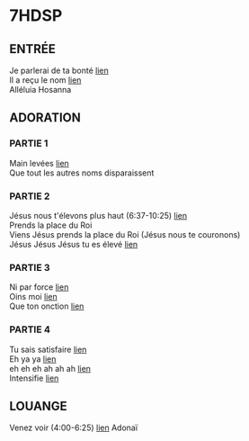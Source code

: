 # 7HDSP  
   
## ENTRÉE  
Je parlerai de ta bonté [lien](https://www.youtube.com/watch?v=5zno_crO7MU)  
Il a reçu le nom [lien](https://www.youtube.com/watch?v=A_LxbSPeIc8)  
Alléluia Hosanna    
   
## ADORATION  
### PARTIE 1  
Main levées [lien](https://www.youtube.com/watch?v=Qk0VtrJjicM)  
Que tout les autres noms disparaissent   
  
### PARTIE 2  
Jésus nous t'élevons plus haut (6:37-10:25) [lien](https://www.youtube.com/watch?v=dPSYTOJh9Dc)  
Prends la place du Roi   
Viens Jésus prends la place du Roi (Jésus nous te couronons) [](https://www.youtube.com/watch?v=xeNhy4B_-N4)  
Jésus Jésus Jésus tu es élevé [lien](https://www.youtube.com/watch?v=BMeMd6UMsME)  
  
### PARTIE 3  
Ni par force [lien](https://www.youtube.com/watch?v=1JHn7bAqHJg)  
Oins moi [lien](https://www.youtube.com/watch?v=Hrno89TF57Y)  
Que ton onction [lien](https://www.youtube.com/watch?v=_O8psLIwTLw)  
  
### PARTIE 4  
Tu sais satisfaire [lien](https://www.youtube.com/watch?v=IPQr_9QVGf0)  
Eh ya ya [lien](https://www.youtube.com/watch?v=BMeMd6UMsME)  
eh eh eh ah ah ah [lien](https://www.youtube.com/watch?v=-z8s_GgDs3A)  
Intensifie [lien](https://www.youtube.com/watch?v=AuNjc_ZvY7U)  
  
## LOUANGE
Venez voir (4:00-6:25) [lien](https://www.youtube.com/watch?v=piWo6eHqpXY)
Adonaï


